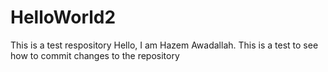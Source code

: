 # HelloWorld2
This is a test respository
Hello, I am Hazem Awadallah. This is a test to see how to commit changes to the repository
